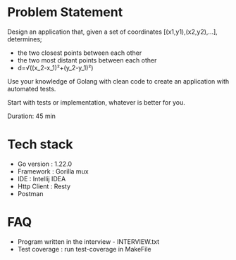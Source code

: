 # Problem Statement
Design an application that, given a set of coordinates [(x1,y1),(x2,y2),...],
determines;

- the two closest points between each other
- the two most distant points between each other
- d=√((x_2-x_1)²+(y_2-y_1)²)

Use your knowledge of Golang with clean code to create
an application with automated tests.

Start with tests or implementation, whatever is better for you.

Duration: 45 min

# Tech stack
* Go version : 1.22.0
* Framework : Gorilla mux
* IDE : Intellij IDEA
* Http Client : Resty
* Postman

# FAQ
* Program written in the interview - INTERVIEW.txt
* Test coverage : run test-coverage in MakeFile

